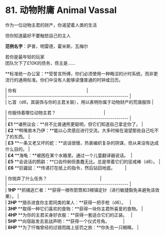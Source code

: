 # 81. 动物附庸 Animal Vassal  
  
作为一位动物主君的财产，你渴望着人类的生活  
  
但你知道最好不要触怒自己的主人  
  
**范例名字**：萨普，明雷德，霍米斯，瓦梅尔  
  
若你是最年轻的玩家  
团队欠下了£10K的债务，债主是……  
  
**标准统一办公室：**受誓言所缚，你们必须使用一种晦涩的计时系统，而非更流行的通用标准。你们中没有人能够读懂普通的时钟或日历。  
  
  
| 你有                                                         |  
| ------------------------------------------------------------ |  
| 匕首（d6，其装饰与你的主君关联），用以表明你属于动物财产的荒唐服饰 |  
  
| 你服侍着哪位动物主君？                                       |  
| ------------------------------------------------------------ |  
| **£1** **诸熊议会：**并不比普通熊更聪明，但它们知道自己拿定你了。 |  
| **£2** **鸭嘴兽木乃伊：**能以心灵感应进行交流。大多时候在渴望那些自己吃不了的东西。 |  
| **£3** **一条又老又坏的蛇：**说话很慢，热衷编织复杂的阴谋，但从来没有达成什么目的。 |  
| **£4** **海龟：**被困在某个水箱里。通过一个儿童翻译器说话。  |  
| **£5** **会说话的鸸鹋：**口齿伶俐但愚蠢无比。总是带着它们的惩戒棒（d8）。 |  
| **£6** **巨鼹鼠：**传递打在纸上的指令，然后钻回地底。        |  
  
| 你抛弃了什么任务？                                           |  
| ------------------------------------------------------------ |  
| **1HP** **抓捕逃亡者：**获得一根吹箭筒和3根镇定针（进行敏捷豁免来避免该效果）。 |  
| **2HP** **猎杀进食你主君同类的某人：**获得一把手枪（d6）。   |  
| **3HP** **取得一种它们喜欢的食物：**获得一块你主君所喜爱的食物。 |  
| **4HP** **为你的主君买身好衣服：**获得一套适合它们的正装。   |  
| **5HP** **向宿敌发去宣战声明：**获得一个仪式号角。           |  
| **6HP** **为了忏悔曾经的过错而踏上惩罚之旅：**你失去一只眼睛。 |